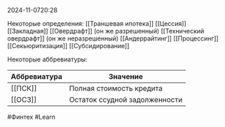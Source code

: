  2024-11-0720:28

Некоторые определения:
[[Траншевая ипотека]]
[[Цессия]]
[[Закладная]]
[[Овердрафт]]  (он же разрешенный)
[[Технический овердрафт]] (он же неразрешенный)
[[Андеррайтинг]]
[[Процессинг]]
[[Секьюритизация]]
[[Субсидирование]]


Некоторые аббревиатуры:

| Аббревиатура | Значение                      |
| ------------ | ----------------------------- |
| [[ПСК]]      | Полная стоимость кредита      |
| [[ОСЗ]]      | Остаток ссудной задолженности |




#Финтех 
#Learn 